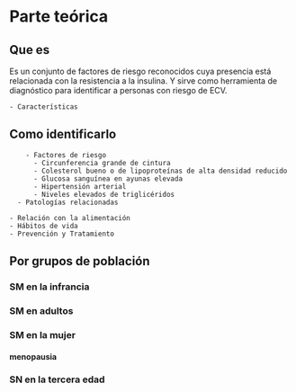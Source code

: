 # Parte teórica




## Que es

Es un conjunto de factores de riesgo reconocidos cuya presencia está relacionada con la resistencia  a la insulina. Y sirve como herramienta de diagnóstico para identificar a personas con riesgo de ECV.

    - Características  
## Como identificarlo

        - Factores de riesgo
          - Circunferencia grande de cintura  
          - Colesterol bueno o de lipoproteínas de alta densidad reducido  
          - Glucosa sanguínea en ayunas elevada  
          - Hipertensión arterial  
          - Niveles elevados de triglicéridos
      - Patologías relacionadas

    - Relación con la alimentación
    - Hábitos de vida    
    - Prevención y Tratamiento  

## Por grupos de población
### SM en la infrancia
### SM en adultos
### SM en la mujer
#### menopausia
### SN en la tercera edad

